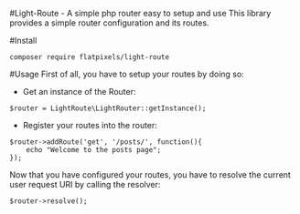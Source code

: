 #Light-Route - A simple php router easy to setup and use
This library provides a simple router configuration and its routes.

#Install
```
composer require flatpixels/light-route
```

#Usage
First of all, you have to setup your routes by doing so:

- Get an instance of the Router:
```
$router = LightRoute\LightRouter::getInstance();
```

- Register your routes into the router:
```
$router->addRoute('get', '/posts/', function(){
    echo "Welcome to the posts page";
});
```
Now that you have configured your routes, you have to resolve the current user request URI by calling the resolver:
```
$router->resolve();
```